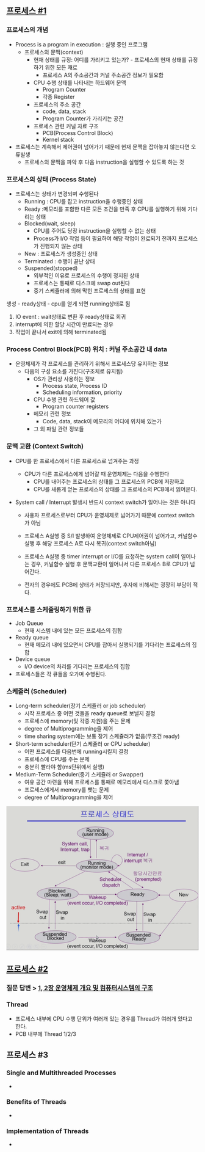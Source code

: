 ## [프로세스 #1](https://core.ewha.ac.kr/publicview/C0101020140318134023355997?vmode=f)

### 프로세스의 개념

- Process is a program in execution : 실행 중인 프로그램
  - 프로세스의 문맥(context)
    - 현재 상태를 규정: 어디를 가리키고 있는가? - 프로세스의 현재 상태를 규정하기 위한 모든 재료
      - 프로세스 A의 주소공간과 커널 주소공간 정보가 필요함
    - CPU 수행 상태를 나타내는 하드웨어 문맥
      - Program Counter
      - 각종 Register
    - 프로세스의 주소 공간
      - code, data, stack
      - Program Counter가 가리키는 공간
    - 프로세스 관련 커널 자료 구조
      - PCB(Process Control Block)
      - Kernel stack
- 프로세스는 계속해서 제어권이 넘어가기 때문에 현재 문맥을 잡아놓지 않는다면 오류발생
  - 프로세스의 문맥을 파악 후 다음 instruction을 실행할 수 있도록 하는 것

### 프로세스의  상태 (Process State)

- 프로세스는 상태가 변경되며 수행된다
  - Running : CPU를 잡고 instruction을 수행중인 상태
  - Ready :메모리를 포함한 다른 모든 조건을 만족 후 CPU를 실행하기 위해 기다리는 상태
  - Blocked(wait, sleep)
    - CPU를 주어도 당장 instruction을 실행할 수 없는 상태
    - Process가 I/O 작업 등이 필요하여 해당 작업이 완료되기 전까지 프로세스가 진행되지 않는 상태
  - New : 프로세스가 생성중인 상태
  - Terminated : 수행이 끝난 상태
  - Suspended(stopped)
    - 외부적인 이유로 프로세스의 수행이 정지된 상태
    - 프로세스는 통째로 디스크에 swap out된다
    - 중기 스케쥴러에 의해 막힌 프로세스의 상태를 표현

생성 - ready상태 - cpu를 얻게 되면 running상태로 됨 

1. IO event : wait상태로 변환 후 ready상태로 회귀
2. interrupt에 의한 할당 시간이 만료되는 경우
3. 작업이 끝나서 exit에 의해 terminated됨

### Process Control Block(PCB) 위치 : 커널 주소공간 내 data

- 운영체제가 각 프로세스를 관리하기 위해서 프로세스당 유지하는 정보
  - 다음의 구성 요소를 가진다(구조체로 유지됨)
    - OS가 관리상 사용하는 정보
      - Process state, Process ID
      - Scheduling information, priority
    - CPU 수행 관련 하드웨어 값
      - Program counter registers
    - 메모리 관련 정보
      - Code, data, stack이 메모리의 어디에 위치해 있는가
    - 그 외 파일 관련 정보들

### 문맥 교환 (Context Switch)

- CPU를 한 프로세스에서 다른 프로세스로 넘겨주는 과정

  - CPU가 다른 프로세스에게 넘어갈 때 운영체제는 다음을 수행한다
    - CPU를 내어주는 프로세스의 상태를 그 프로세스의 PCB에 저장하고
    - CPU를 새롭게 얻는 프로세스의 상태를 그 프로세스의 PCB에서 읽어온다.

- System call / Interrupt 발생시 반드시 context switch가 일어나는 것은 아니다

  - 사용자 프로세스로부터 CPU가 운영체제로 넘어가기 때문에 context switch가 아님

  

  - 프로세스 A실행 중 S/I 발생하여 운영체제로 CPU제어권이 넘어가고, 커널함수 실행 후 해당 프로세스 A로 다시 복귀(context switch아님)
  - 프로세스 A실행 중 timer interrupt or I/O를 요청하는 system call이 일어나는 경우, 커널함수 실행 후 문맥교환이 일어나서 다른 프로세스 B로 CPU가 넘어간다.
  - 전자의 경우에도 PCB에 상태가 저장되지만, 후자에 비해서는 굉장히 부담이 적다.

### 프로세스를 스케줄링하기 위한 큐

- Job Queue
  - 현재 시스템 내에 있는 모든 프로세스의 집합
- Ready queue
  - 현재 메모리 내에 있으면서 CPU를 잡아서 실행되기를 기다리는 프로세스의 집합
- Device queue
  - I/O device의 처리를 기다리는 프로세스의 집합
- 프로세스들은 각 큐들을 오가며 수행된다.

### 스케줄러 (Scheduler)

- Long-term scheduler(장기 스케쥴러 or job scheduler)
  - 시작 프로세스 중 어떤 것들을 ready queue로 보낼지 결정
  - 프로세스에 memory(및 각종 자원)을 주는 문제
  - degree of Multiprogramming을 제어
  - time sharing system에는 보통 장기 스케쥴러가 없음(무조건 ready)
- Short-term scheduler(단기 스케쥴러 or CPU scheduler)
  - 어떤 프로세스를 다음번에 running시킬지 결정
  - 프로세스에 CPU를 주는 문제
  - 충분히 빨라야 함(ms단위에서 실행)
- Medium-Term Scheduler(중기 스케쥴러 or Swapper)
  - 여유 공간 마련을 위해 프로세스를 통째로 메모리에서 디스크로 쫓아냄
  - 프로세스에게서 memory를 뺏는 문제
  - degree of Multiprogramming을 제어

![image-20220119201331486](3장-프로세스.assets/image-20220119201331486.png)

## [프로세스 #2](https://core.ewha.ac.kr/publicview/C0101020140321141759959993?vmode=f)

### 질문 답변 > [1, 2장 운영체제 개요 및 컴퓨터시스템의 구조](/운영체제/1,-2장-운영체제-개요-및-컴퓨터시스템의-구조.md)

### Thread

- 프로세스 내부에 CPU 수행 단위가 여러개 있는 경우를 Thread가 여러개 있다고 한다.
- PCB 내부에  Thread 1/2/3





## 프로세스 #3

### Single and Multithreaded Processes

- 

### Benefits of Threads

- 

### Implementation of Threads

-